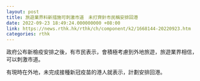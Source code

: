 ```yaml
---
layout: post
title: 旅遊業界料新措施可刺激市道　未打齊針市民稱安排回港
date: 2022-09-23 18:49:24.000000000 +08:00
link: https://news.rthk.hk/rthk/ch/component/k2/1668144-20220923.htm
categories: rthk
---
```


政府公布新檢疫安排之後，有市民表示，會積極考慮到外地旅遊，旅遊業界相信，可以刺激市道。

有現時在外地，未完成接種新冠疫苗的港人就表示，計劃安排回港。

